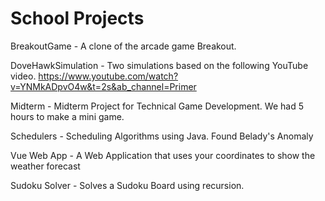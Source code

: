 # School Projects

BreakoutGame - A clone of the arcade game Breakout. 

DoveHawkSimulation - Two simulations based on the following YouTube video. https://www.youtube.com/watch?v=YNMkADpvO4w&t=2s&ab_channel=Primer

Midterm - Midterm Project for Technical Game Development. We had 5 hours to make a mini game.

Schedulers - Scheduling Algorithms using Java. Found Belady's Anomaly

Vue Web App - A Web Application that uses your coordinates to show the weather forecast

Sudoku Solver - Solves a Sudoku Board using recursion. 


